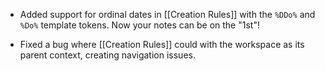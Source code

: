 + Added support for ordinal dates in [[Creation Rules]] with the `%DDo%` and `%Do%` template tokens. Now your notes can be on the "1st"!
- Fixed a bug where [[Creation Rules]] could with the workspace as its parent context, creating navigation issues.